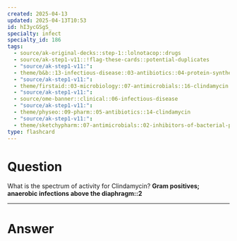 ```yaml
---
created: 2025-04-13
updated: 2025-04-13T10:53
id: hI3ycGSgS_
specialty: infect
specialty_id: 186
tags:
  - source/ak-original-decks::step-1::lolnotacop::drugs
  - source/ak-step1-v11::!flag-these-cards::potential-duplicates
  - "source/ak-step1-v11:": 
  - theme/b&b::13-infectious-disease::03-antibiotics::04-protein-synthesis-inhibitors
  - "source/ak-step1-v11:": 
  - theme/firstaid::03-microbiology::07-antimicrobials::16-clindamycin
  - "source/ak-step1-v11:": 
  - source/ome-banner::clinical::06-infectious-disease
  - "source/ak-step1-v11:": 
  - theme/physeo::09-pharm::05-antibiotics::14-clindamycin
  - "source/ak-step1-v11:": 
  - theme/sketchypharm::07-antimicrobials::02-inhibitors-of-bacterial-protein-synthesis::04-clindamycin"
type: flashcard
---
```


# Question
What is the spectrum of activity for Clindamycin?   **Gram positives; anaerobic infections above the diaphragm::2**

---

# Answer
